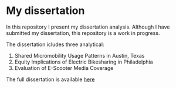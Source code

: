 # My dissertation

In this repository I present my dissertation analysis.
Although I have submitted my dissertation, this repository is a work in progress.

The dissertation icludes three analytical:
1. Shared Micromobility Usage Patterns in Austin, Texas
2. Equity Implications of Electric Bikesharing in Philadelphia
3. Evaluation of E-Scooter Media Coverage

The full dissertation is available [here](https://www.dropbox.com/s/jb3zaelrjswincd/Caspi%20Dissertation%20Final.pdf?dl=0)
